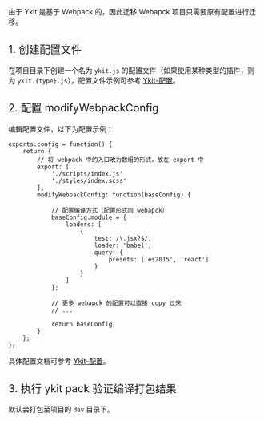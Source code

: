 由于 Ykit 是基于 Webpack 的，因此迁移 Webapck 项目只需要原有配置进行迁移。

<h2 style="font-weight: normal"> 1. 创建配置文件 </h2>

在项目目录下创建一个名为 `ykit.js` 的配置文件（如果使用某种类型的插件，则为 `ykit.{type}.js`），配置文件示例可参考 [Ykit-配置][1]。

<h2 style="font-weight: normal"> 2. 配置 modifyWebpackConfig </h2>

编辑配置文件，以下为配置示例：
```
exports.config = function() {
    return {
        // 将 webpack 中的入口改为数组的形式，放在 export 中
        export: [
            './scripts/index.js'
            './styles/index.scss'
        ],
        modifyWebpackConfig: function(baseConfig) {

            // 配置编译方式（配置形式同 webapck）
            baseConfig.module = {
                loaders: [
                    {
                        test: /\.jsx?$/,
                        loader: 'babel',
                        query: {
                            presets: ['es2015', 'react']
                        }
                    }
                ]
            };

            // 更多 webapck 的配置可以直接 copy 过来
            // ...

            return baseConfig;
        }
    };
};
```

具体配置文档可参考 [Ykit-配置][1]。

<h2 style="font-weight: normal"> 3. 执行 ykit pack 验证编译打包结果 </h2>

默认会打包至项目的 `dev` 目录下。

[1]: ./docs-配置.html
